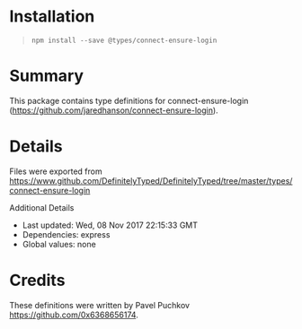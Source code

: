 # Installation
> `npm install --save @types/connect-ensure-login`

# Summary
This package contains type definitions for connect-ensure-login (https://github.com/jaredhanson/connect-ensure-login).

# Details
Files were exported from https://www.github.com/DefinitelyTyped/DefinitelyTyped/tree/master/types/connect-ensure-login

Additional Details
 * Last updated: Wed, 08 Nov 2017 22:15:33 GMT
 * Dependencies: express
 * Global values: none

# Credits
These definitions were written by Pavel Puchkov <https://github.com/0x6368656174>.
